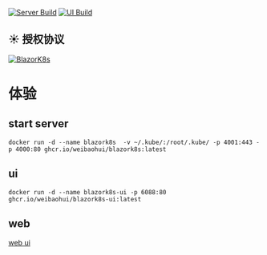 [![Server Build](https://github.com/weibaohui/blazork8s/actions/workflows/server.yml/badge.svg)](https://github.com/weibaohui/blazork8s/actions/workflows/server.yml)
[![UI Build](https://github.com/weibaohui/blazork8s/actions/workflows/ui.yaml/badge.svg)](https://github.com/weibaohui/blazork8s/actions/workflows/ui.yaml)

## ☀️ 授权协议

[![BlazorK8s](https://img.shields.io/badge/License-MIT-blue?style=flat-square)](https://github.com/weibaohui/blazork8s/blob/master/LICENSE)

# 体验
## start server
```docker
docker run -d --name blazork8s  -v ~/.kube/:/root/.kube/ -p 4001:443 -p 4000:80 ghcr.io/weibaohui/blazork8s:latest
```
## ui
```docker
docker run -d --name blazork8s-ui -p 6088:80  ghcr.io/weibaohui/blazork8s-ui:latest
```
## web
[web ui](http://localhost:6088)
